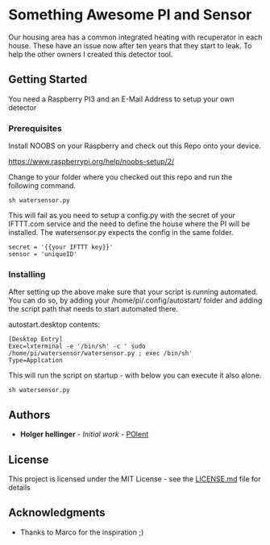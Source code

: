 # Something Awesome PI and Sensor

Our housing area has a common integrated heating with recuperator in each house. These have an issue now after ten years that they start to leak. To help the other owners I created this detector tool.

## Getting Started

You need a Raspberry PI3 and an E-Mail Address to setup your own detector

### Prerequisites

Install NOOBS on your Raspberry and check out this Repo onto your device. 

https://www.raspberrypi.org/help/noobs-setup/2/

Change to your folder where you checked out this repo and run the following command. 

```
sh watersensor.py
```

This will fail as you need to setup a config.py with the secret of your IFTTT.com service and the need to define the house where the PI will be installed. The watersensor.py expects the config in the same folder.

```
secret = '{{your IFTTT key}}'
sensor = 'uniqueID'
```

### Installing

After setting up the above make sure that your script is running automated. You can do so, by adding your /home/pi/.config/autostart/ folder and adding the script path that needs to start automated there.

autostart.desktop contents:

```
[Desktop Entry]
Exec=lxterminal -e '/bin/sh' -c ' sudo /home/pi/watersensor/watersensor.py ; exec /bin/sh'
Type=Applcation
```

This will run the script on startup - with below you can execute it also alone. 

```
sh watersensor.py
```

## Authors

* **Holger hellinger** - *Initial work* - [POlent](https://github.com/polent)

## License

This project is licensed under the MIT License - see the [LICENSE.md](LICENSE.md) file for details

## Acknowledgments

* Thanks to Marco for the inspiration ;) 

